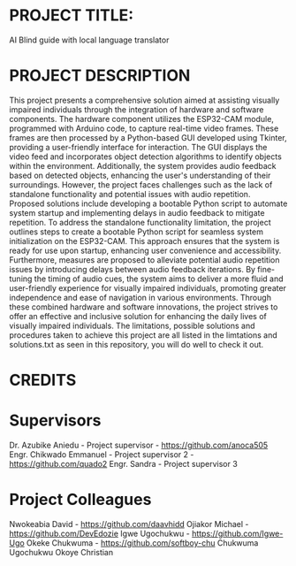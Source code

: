 # PROJECT TITLE:
AI Blind guide with local language translator
# PROJECT DESCRIPTION
This project presents a comprehensive solution aimed at assisting visually impaired individuals through the integration of hardware and software components. The hardware component utilizes the ESP32-CAM module, programmed with Arduino code, to capture real-time video frames. These frames are then processed by a Python-based GUI developed using Tkinter, providing a user-friendly interface for interaction. The GUI displays the video feed and incorporates object detection algorithms to identify objects within the environment. Additionally, the system provides audio feedback based on detected objects, enhancing the user's understanding of their surroundings. However, the project faces challenges such as the lack of standalone functionality and potential issues with audio repetition. Proposed solutions include developing a bootable Python script to automate system startup and implementing delays in audio feedback to mitigate repetition.
To address the standalone functionality limitation, the project outlines steps to create a bootable Python script for seamless system initialization on the ESP32-CAM. This approach ensures that the system is ready for use upon startup, enhancing user convenience and accessibility. Furthermore, measures are proposed to alleviate potential audio repetition issues by introducing delays between audio feedback iterations. By fine-tuning the timing of audio cues, the system aims to deliver a more fluid and user-friendly experience for visually impaired individuals, promoting greater independence and ease of navigation in various environments. Through these combined hardware and software innovations, the project strives to offer an effective and inclusive solution for enhancing the daily lives of visually impaired individuals.
The limitations, possible solutions and procedures taken to achieve this project are all listed in the limtations and solutions.txt as seen in this repository, you will do well to check it out.

# CREDITS
# Supervisors
Dr. Azubike Aniedu - Project supervisor - https://github.com/anoca505
Engr. Chikwado Emmanuel - Project supervisor 2 - https://github.com/quado2
Engr. Sandra - Project supervisor 3
# Project Colleagues
Nwokeabia David - https://github.com/daavhidd
Ojiakor Michael - https://github.com/DevEdozie
Igwe Ugochukwu - https://github.com/Igwe-Ugo
Okeke Chukwuma - https://github.com/softboy-chu
Chukwuma Ugochukwu
Okoye Christian
